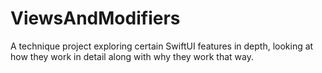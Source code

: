 # ViewsAndModifiers
A technique project exploring certain SwiftUI features in depth, looking at how they work in detail along with why they work that way.
